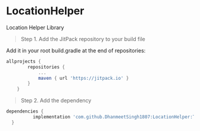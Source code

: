 # LocationHelper
Location Helper Library

>Step 1. Add the JitPack repository to your build file

Add it in your root build.gradle at the end of repositories:

```gradle
allprojects {
		repositories {
			...
			maven { url 'https://jitpack.io' }
		}
	}
  ```
  
  >Step 2. Add the dependency
  ```gradle
  dependencies {
	        implementation 'com.github.DhanmeetSingh1807:LocationHelper:Tag'
	}
  ```
